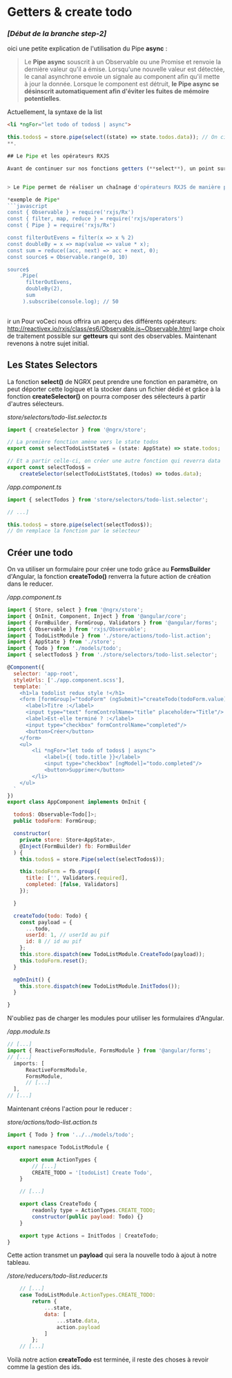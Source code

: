 # Getters & create todo

### *[Début de la branche step-2]*
oici une petite explication de l'utilisation du Pipe **async** :

> Le **Pipe async** souscrit à un Observable ou une Promise et renvoie la dernière valeur qu'il a émise. Lorsqu'une nouvelle valeur est détectée, le canal asynchrone envoie un signale au component afin qu'il mette à jour la donnée. 
> Lorsque le component est détruit, **le Pipe async se désinscrit automatiquement afin d'éviter les fuites de mémoire potentielles**.

Actuellement, la syntaxe de la list

```html
<li *ngFor="let todo of todos$ | async">
```

```javascript
this.todos$ = store.pipe(select((state) => state.todos.data)); // On cible directement la propriété data``
**.

## Le Pipe et les opérateurs RXJS

Avant de continuer sur nos fonctions getters (**select**), un point sur le Pipe RXJS s'impose.


> Le Pipe permet de réaliser un chaînage d'opérateurs RXJS de manière plus lisible.

*exemple de Pipe*
```javascript
const { Observable } = require('rxjs/Rx')
const { filter, map, reduce } = require('rxjs/operators')
const { Pipe } = require('rxjs/Rx')

const filterOutEvens = filter(x => x % 2)
const doubleBy = x => map(value => value * x);
const sum = reduce((acc, next) => acc + next, 0);
const source$ = Observable.range(0, 10)

source$
	.Pipe(
	  filterOutEvens, 
	  doubleBy(2), 
	  sum
	 ).subscribe(console.log); // 50
	 
```
ir un 
Pour voCeci nous offrira un aperçu des différents opérateurs: http://reactivex.io/rxjs/class/es6/Observable.js~Observable.html
large choix de traitement possible sur **getteurs** qui sont des observables. Maintenant revenons à notre sujet initial.

## Les States Selectors

La fonction **select()** de NGRX peut prendre une fonction en paramètre, on peut déporter cette logique et la stocker dans un fichier dédié et grâce à la fonction **createSelector()** on pourra composer des sélecteurs à partir d'autres sélecteurs.

*store/selectors/todo-list.selector.ts*
```javascript
import { createSelector } from '@ngrx/store';

// La première fonction amène vers le state todos
export const selectTodoListState$ = (state: AppState) => state.todos;

// Et a partir celle-ci, on créer une autre fonction qui reverra data 
export const selectTodos$ =
	createSelector(selectTodoListState$,(todos) => todos.data);
```

*/app.component.ts*
```javascript
import { selectTodos } from 'store/selectors/todo-list.selector';

// ...]

this.todos$ = store.pipe(select(selectTodos$));
// On remplace la fonction par le sélecteur
```


## Créer une todo

On va utiliser un formulaire pour créer une todo grâce au **FormsBuilder** d'Angular, la fonction **createTodo()** renverra la future action de création dans le reducer.

*/app.component.ts*
```javascript
import { Store, select } from '@ngrx/store';
import { OnInit, Component, Inject } from '@angular/core';
import { FormBuilder, FormGroup, Validators } from '@angular/forms';
import { Observable } from 'rxjs/Observable';
import { TodoListModule } from './store/actions/todo-list.action';
import { AppState } from './store';
import { Todo } from './models/todo';
import { selectTodos$ } from './store/selectors/todo-list.selector';

@Component({
  selector: 'app-root',
  styleUrls: ['./app.component.scss'],
  template: `
    <h1>la todolist redux style !</h1>
    <form [formGroup]="todoForm" (ngSubmit)="createTodo(todoForm.value)">
      <label>Titre :</label>
      <input type="text" formControlName="title" placeholder="Title"/>
      <label>Est-elle terminé ? :</label>
      <input type="checkbox" formControlName="completed"/>
      <button>Créer</button>
    </form>
    <ul>
		<li *ngFor="let todo of todos$ | async">
			<label>{{ todo.title }}</label>
			<input type="checkbox" [ngModel]="todo.completed"/>
			<button>Supprimer</button>
		</li>
	</ul>
  `
})
export class AppComponent implements OnInit {

  todos$: Observable<Todo[]>;
  public todoForm: FormGroup;

  constructor(
    private store: Store<AppState>,
    @Inject(FormBuilder) fb: FormBuilder
  ) {
    this.todos$ = store.Pipe(select(selectTodos$));

    this.todoForm = fb.group({
      title: ['', Validators.required],
      completed: [false, Validators]
    });

  }

  createTodo(todo: Todo) {
    const payload = {
      ...todo,
      userId: 1, // userId au pif
      id: 8 // id au pif
    };
    this.store.dispatch(new TodoListModule.CreateTodo(payload));
    this.todoForm.reset();
  }

  ngOnInit() {
    this.store.dispatch(new TodoListModule.InitTodos());
  }

}
```
N'oubliez pas de charger les modules pour utiliser les formulaires d'Angular.

*/app.module.ts*
```javascript
// [...]
import { ReactiveFormsModule, FormsModule } from '@angular/forms';
// [...]
  imports: [
	  ReactiveFormsModule,
	  FormsModule,
	  // [...]
  ],
// [...]
```

Maintenant créons l'action pour le reducer :

*store/actions/todo-list.action.ts*
```javascript
import { Todo } from '../../models/todo';

export namespace TodoListModule {

    export enum ActionTypes {
        // [...]
        CREATE_TODO = '[todoList] Create Todo',
    }

    // [...]

    export class CreateTodo {
        readonly type = ActionTypes.CREATE_TODO;
        constructor(public payload: Todo) {}
    }

    export type Actions = InitTodos | CreateTodo;
}
```

Cette action transmet un **payload** qui sera la nouvelle todo à ajout à notre tableau.


*/store/reducers/todo-list.reducer.ts*
```javascript
	// [...]
    case TodoListModule.ActionTypes.CREATE_TODO:
	    return {
			...state,
			data: [
				...state.data,
				action.payload
			]
		};
	// [...]
```
Voilà notre action **createTodo** est terminée, il reste des choses à revoir comme la gestion des ids.


<!--stackedit_data:
eyJoaXN0b3J5IjpbLTM5OTEyMDU5NCwyMTIyNzQ4MDg5XX0=
-->